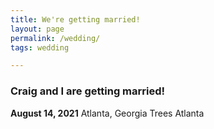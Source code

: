 ```yaml
---
title: We're getting married!
layout: page
permalink: /wedding/
tags: wedding

---
```


### Craig and I are getting married!

**August 14, 2021**
Atlanta, Georgia
Trees Atlanta
